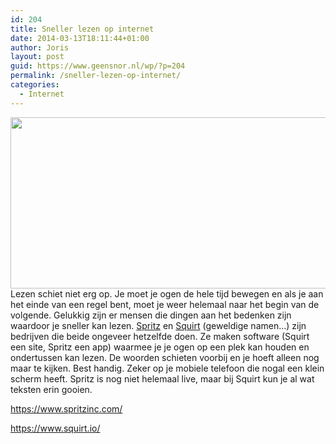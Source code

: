 ```yaml
---
id: 204
title: Sneller lezen op internet
date: 2014-03-13T18:11:44+01:00
author: Joris
layout: post
guid: https://www.geensnor.nl/wp/?p=204
permalink: /sneller-lezen-op-internet/
categories:
  - Internet
---
```

<img class="alignleft" alt="" src="https://assets2.thecreatorsproject.com/content-images/contentimage/no-slug/d213104e82fbd072c15a3868a0572d55.jpg" width="522" height="274" />Lezen schiet niet erg op. Je moet je ogen de hele tijd bewegen en als je aan het einde van een regel bent, moet je weer helemaal naar het begin van de volgende. Gelukkig zijn er mensen die dingen aan het bedenken zijn waardoor je sneller kan lezen. [Spritz](https://www.spritzinc.com/) en [Squirt](https://www.squirt.io/) (geweldige namen&#8230;) zijn bedrijven die beide ongeveer hetzelfde doen. Ze maken software (Squirt een site, Spritz een app) waarmee je je ogen op een plek kan houden en ondertussen kan lezen. De woorden schieten voorbij en je hoeft alleen nog maar te kijken. Best handig. Zeker op je mobiele telefoon die nogal een klein scherm heeft. Spritz is nog niet helemaal live, maar bij Squirt kun je al wat teksten erin gooien.

<https://www.spritzinc.com/>

<https://www.squirt.io/>